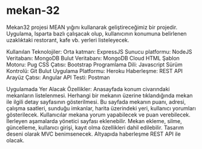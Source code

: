 # mekan-32
Mekan32 projesi MEAN yığını kullanarak geliştireceğimiz bir projedir. Uygulama, Isparta bazlı çalışacak olup, kullanıcının konumuna belirlenen uzaklıktaki restorant, kafe vb. yerleri listeleyecek.

Kullanılan Teknolojiler:
Orta katman: ExpressJS
Sunucu platformu: NodeJS
Veritabanı: MongoDB
Bulut Veritabanı: MongoDB Cloud
HTML Şablon Motoru: Pug
CSS Çatısı: Bootstrap
Programlama Dili: Javascript
Sürüm Kontrolü: Git
Bulut Uygulama Platformu: Heroku
Haberleşme: REST API
Arayüz Çatısı: Angular
API Testi: Postman

Uygulamada Yer Alacak Özellikler:
Anasayfada konum civarındaki mekanların listelenmesi.
Herhangi bir mekanın üzerine tıklandığında mekan ile ilgili detay sayfasının gösterilmesi. Bu sayfada mekanın puanı, adresi, çalışma saatleri, sunduğu imkanlar, harita üzerindeki yeri, kullanıcı yorumları gösterilecek.
Kullanıcılar mekana yorum yapabilecek ve puan verebilecek.
İlerleyen aşamalarda yönetici sayfası eklenebilir. Mekan ekleme, silme, güncelleme, kullanıcı girişi, kayıt olma özellikleri dahil edilebilir.
Tasarım deseni olarak MVC benimsenecek.
Altyapıda haberleşme REST API ile olacak.
